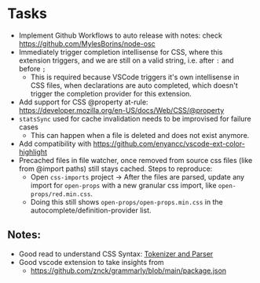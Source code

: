 # Tasks
- Implement Github Workflows to auto release with notes: check https://github.com/MylesBorins/node-osc
- Immediately trigger completion intellisense for CSS, where this extension triggers, and we are still on a valid string, i.e.
  after `:` and before `;`
  - This is required because VSCode triggers it's own intellisense in CSS files, when declarations are auto completed,
    which doesn't trigger the completion provider for this extension.
- Add support for CSS @property at-rule: https://developer.mozilla.org/en-US/docs/Web/CSS/@property
- `statsSync` used for cache invalidation needs to be improvised for failure cases
  - This can happen when a file is deleted and does not exist anymore.
- Add compatibility with https://github.com/enyancc/vscode-ext-color-highlight
- Precached files in file watcher, once removed from source css files (like from @import paths)
  still stays cached. Steps to reproduce:
  - Open `css-imports` project -> After the files are parsed, update any import for `open-props` with a new
    granular css import, like `open-props/red.min.css`.
  - Doing this still shows `open-props/open-props.min.css` in the autocomplete/definition-provider list.


## Notes:

- Good read to understand CSS Syntax: [Tokenizer and Parser](https://drafts.csswg.org/css-syntax/)
- Good vscode extension to take insights from
  - https://github.com/znck/grammarly/blob/main/package.json
